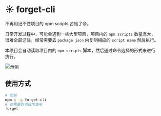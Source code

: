 # :sunny:	forget-cli

不再用记不住项目的 npm scripts 苦恼了:smile:。

日常开发过程中，可能会遇到一些大型项目，项目内的 `npm scripts` 数量庞大，很难全部记住，经常需要去 `package.json` 内复制相应的 `script name` 然后执行。

本项目会自动读取项目内的 `npm scripts` 脚本，然后通过命令选择的形式来进行执行。

![示例](https://i2.100024.xyz/2024/01/16/1wn252.gif
)

## 使用方式

```bash
# 安装
npm i -g forget-cli
# 在需要的项目内使用
forget
```
